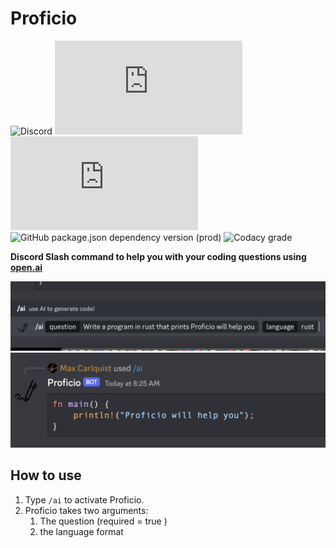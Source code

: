 # Proficio
![Discord](https://img.shields.io/discord/898567277056778330?style=for-the-badge)
![node-current](https://img.shields.io/node/v/discord.js?style=for-the-badge)
![GitHub package.json dependency version (prod)](https://img.shields.io/github/package-json/dependency-version/Kjellkod-och-Co/Proficio/discord.js?style=for-the-badge)
![GitHub package.json dependency version (prod)](https://img.shields.io/github/package-json/dependency-version/Kjellkod-och-Co/Proficio/openai?style=for-the-badge)
![Codacy grade](https://img.shields.io/codacy/grade/81596b5e3e1c48ad94dc25fcd312c38c?style=for-the-badge)

**Discord Slash command to help you with your coding questions using [open.ai](https://platform.openai.com/)**

![ai](ai.png)
![result](result.png)
## How to use
1. Type `/ai` to activate Proficio.
2. Proficio takes two arguments:
	1. The question (required =  true )
	2. the language format

